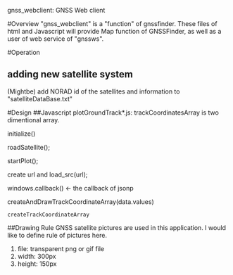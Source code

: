 gnss_webclient: GNSS Web client

#Overview
"gnss_webclient" is a "function" of gnssfinder. These files of html and Javascript will provide Map function of GNSSFinder, as well as a user of web service of "gnssws".

	 
#Operation
## adding new satellite system
(Mightbe) add NORAD id of the satellites and information to "satelliteDataBase.txt"

#Design
##Javascript
plotGroundTrack*.js:
trackCoordinatesArray is two dimentional array.

initialize()

  roadSatellite();

  startPlot();

  create url and load_src(url);

  windows.callback() <- the callback of jsonp

  createAndDrawTrackCoordinateArray(data.values)

    createTrackCoordinateArray

##Drawing Rule
GNSS satellite pictures are used in this application. I would like to define rule of pictures here.

1. file: transparent png or gif file
2. width: 300px
3. height: 150px 

